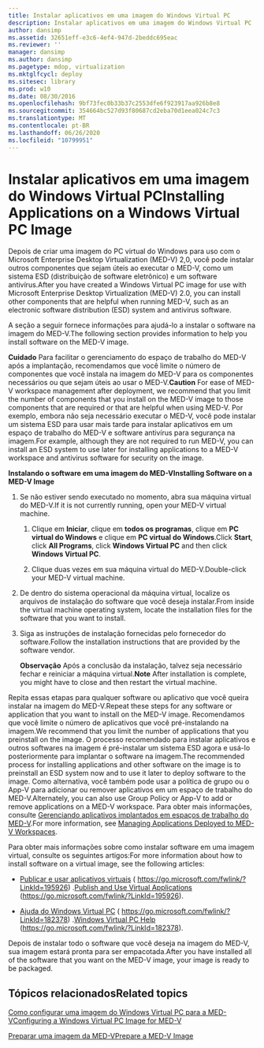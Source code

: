 ```yaml
---
title: Instalar aplicativos em uma imagem do Windows Virtual PC
description: Instalar aplicativos em uma imagem do Windows Virtual PC
author: dansimp
ms.assetid: 32651eff-e3c6-4ef4-947d-2beddc695eac
ms.reviewer: ''
manager: dansimp
ms.author: dansimp
ms.pagetype: mdop, virtualization
ms.mktglfcycl: deploy
ms.sitesec: library
ms.prod: w10
ms.date: 08/30/2016
ms.openlocfilehash: 9bf73fec0b33b37c2553dfe6f923917aa926b8e8
ms.sourcegitcommit: 354664bc527d93f80687cd2eba70d1eea024c7c3
ms.translationtype: MT
ms.contentlocale: pt-BR
ms.lasthandoff: 06/26/2020
ms.locfileid: "10799951"
---
```

# <span data-ttu-id="5ce0a-103">Instalar aplicativos em uma imagem do Windows Virtual PC</span><span class="sxs-lookup"><span data-stu-id="5ce0a-103">Installing Applications on a Windows Virtual PC Image</span></span>


<span data-ttu-id="5ce0a-104">Depois de criar uma imagem do PC virtual do Windows para uso com o Microsoft Enterprise Desktop Virtualization (MED-V) 2,0, você pode instalar outros componentes que sejam úteis ao executar o MED-V, como um sistema ESD (distribuição de software eletrônico) e um software antivírus.</span><span class="sxs-lookup"><span data-stu-id="5ce0a-104">After you have created a Windows Virtual PC image for use with Microsoft Enterprise Desktop Virtualization (MED-V) 2.0, you can install other components that are helpful when running MED-V, such as an electronic software distribution (ESD) system and antivirus software.</span></span>

<span data-ttu-id="5ce0a-105">A seção a seguir fornece informações para ajudá-lo a instalar o software na imagem do MED-V.</span><span class="sxs-lookup"><span data-stu-id="5ce0a-105">The following section provides information to help you install software on the MED-V image.</span></span>

<span data-ttu-id="5ce0a-106">**Cuidado**  Para facilitar o gerenciamento do espaço de trabalho do MED-V após a implantação, recomendamos que você limite o número de componentes que você instala na imagem do MED-V para os componentes necessários ou que sejam úteis ao usar o MED-V.</span><span class="sxs-lookup"><span data-stu-id="5ce0a-106">**Caution** For ease of MED-V workspace management after deployment, we recommend that you limit the number of components that you install on the MED-V image to those components that are required or that are helpful when using MED-V.</span></span> <span data-ttu-id="5ce0a-107">Por exemplo, embora não seja necessário executar o MED-V, você pode instalar um sistema ESD para usar mais tarde para instalar aplicativos em um espaço de trabalho do MED-V e software antivírus para segurança na imagem.</span><span class="sxs-lookup"><span data-stu-id="5ce0a-107">For example, although they are not required to run MED-V, you can install an ESD system to use later for installing applications to a MED-V workspace and antivirus software for security on the image.</span></span>

 

**<span data-ttu-id="5ce0a-108">Instalando o software em uma imagem do MED-V</span><span class="sxs-lookup"><span data-stu-id="5ce0a-108">Installing Software on a MED-V Image</span></span>**

1.  <span data-ttu-id="5ce0a-109">Se não estiver sendo executado no momento, abra sua máquina virtual do MED-V.</span><span class="sxs-lookup"><span data-stu-id="5ce0a-109">If it is not currently running, open your MED-V virtual machine.</span></span>

    1.  <span data-ttu-id="5ce0a-110">Clique em **Iniciar**, clique em **todos os programas**, clique em **PC virtual do Windows** e clique em **PC virtual do Windows**.</span><span class="sxs-lookup"><span data-stu-id="5ce0a-110">Click **Start**, click **All Programs**, click **Windows Virtual PC** and then click **Windows Virtual PC**.</span></span>

    2.  <span data-ttu-id="5ce0a-111">Clique duas vezes em sua máquina virtual do MED-V.</span><span class="sxs-lookup"><span data-stu-id="5ce0a-111">Double-click your MED-V virtual machine.</span></span>

2.  <span data-ttu-id="5ce0a-112">De dentro do sistema operacional da máquina virtual, localize os arquivos de instalação do software que você deseja instalar.</span><span class="sxs-lookup"><span data-stu-id="5ce0a-112">From inside the virtual machine operating system, locate the installation files for the software that you want to install.</span></span>

3.  <span data-ttu-id="5ce0a-113">Siga as instruções de instalação fornecidas pelo fornecedor do software.</span><span class="sxs-lookup"><span data-stu-id="5ce0a-113">Follow the installation instructions that are provided by the software vendor.</span></span>

    <span data-ttu-id="5ce0a-114">**Observação**  Após a conclusão da instalação, talvez seja necessário fechar e reiniciar a máquina virtual.</span><span class="sxs-lookup"><span data-stu-id="5ce0a-114">**Note** After installation is complete, you might have to close and then restart the virtual machine.</span></span>

     

<span data-ttu-id="5ce0a-115">Repita essas etapas para qualquer software ou aplicativo que você queira instalar na imagem do MED-V.</span><span class="sxs-lookup"><span data-stu-id="5ce0a-115">Repeat these steps for any software or application that you want to install on the MED-V image.</span></span> <span data-ttu-id="5ce0a-116">Recomendamos que você limite o número de aplicativos que você pré-instalando na imagem.</span><span class="sxs-lookup"><span data-stu-id="5ce0a-116">We recommend that you limit the number of applications that you preinstall on the image.</span></span> <span data-ttu-id="5ce0a-117">O processo recomendado para instalar aplicativos e outros softwares na imagem é pré-instalar um sistema ESD agora e usá-lo posteriormente para implantar o software na imagem.</span><span class="sxs-lookup"><span data-stu-id="5ce0a-117">The recommended process for installing applications and other software on the image is to preinstall an ESD system now and to use it later to deploy software to the image.</span></span> <span data-ttu-id="5ce0a-118">Como alternativa, você também pode usar a política de grupo ou o App-V para adicionar ou remover aplicativos em um espaço de trabalho do MED-V.</span><span class="sxs-lookup"><span data-stu-id="5ce0a-118">Alternately, you can also use Group Policy or App-V to add or remove applications on a MED-V workspace.</span></span> <span data-ttu-id="5ce0a-119">Para obter mais informações, consulte [Gerenciando aplicativos implantados em espaços de trabalho do MED-V](managing-applications-deployed-to-med-v-workspaces.md).</span><span class="sxs-lookup"><span data-stu-id="5ce0a-119">For more information, see [Managing Applications Deployed to MED-V Workspaces](managing-applications-deployed-to-med-v-workspaces.md).</span></span>

<span data-ttu-id="5ce0a-120">Para obter mais informações sobre como instalar software em uma imagem virtual, consulte os seguintes artigos:</span><span class="sxs-lookup"><span data-stu-id="5ce0a-120">For more information about how to install software on a virtual image, see the following articles:</span></span>

-   <span data-ttu-id="5ce0a-121">[Publicar e usar aplicativos virtuais](https://go.microsoft.com/fwlink/?LinkId=195926) ( https://go.microsoft.com/fwlink/?LinkId=195926) .</span><span class="sxs-lookup"><span data-stu-id="5ce0a-121">[Publish and Use Virtual Applications](https://go.microsoft.com/fwlink/?LinkId=195926) (https://go.microsoft.com/fwlink/?LinkId=195926).</span></span>

-   <span data-ttu-id="5ce0a-122">[Ajuda do Windows Virtual PC](https://go.microsoft.com/fwlink/?LinkId=182378) ( https://go.microsoft.com/fwlink/?LinkId=182378) .</span><span class="sxs-lookup"><span data-stu-id="5ce0a-122">[Windows Virtual PC Help](https://go.microsoft.com/fwlink/?LinkId=182378) (https://go.microsoft.com/fwlink/?LinkId=182378).</span></span>

<span data-ttu-id="5ce0a-123">Depois de instalar todo o software que você deseja na imagem do MED-V, sua imagem estará pronta para ser empacotada.</span><span class="sxs-lookup"><span data-stu-id="5ce0a-123">After you have installed all of the software that you want on the MED-V image, your image is ready to be packaged.</span></span>

## <span data-ttu-id="5ce0a-124">Tópicos relacionados</span><span class="sxs-lookup"><span data-stu-id="5ce0a-124">Related topics</span></span>


[<span data-ttu-id="5ce0a-125">Como configurar uma imagem do Windows Virtual PC para a MED-V</span><span class="sxs-lookup"><span data-stu-id="5ce0a-125">Configuring a Windows Virtual PC Image for MED-V</span></span>](configuring-a-windows-virtual-pc-image-for-med-v.md)

[<span data-ttu-id="5ce0a-126">Preparar uma imagem da MED-V</span><span class="sxs-lookup"><span data-stu-id="5ce0a-126">Prepare a MED-V Image</span></span>](prepare-a-med-v-image.md)

 

 





